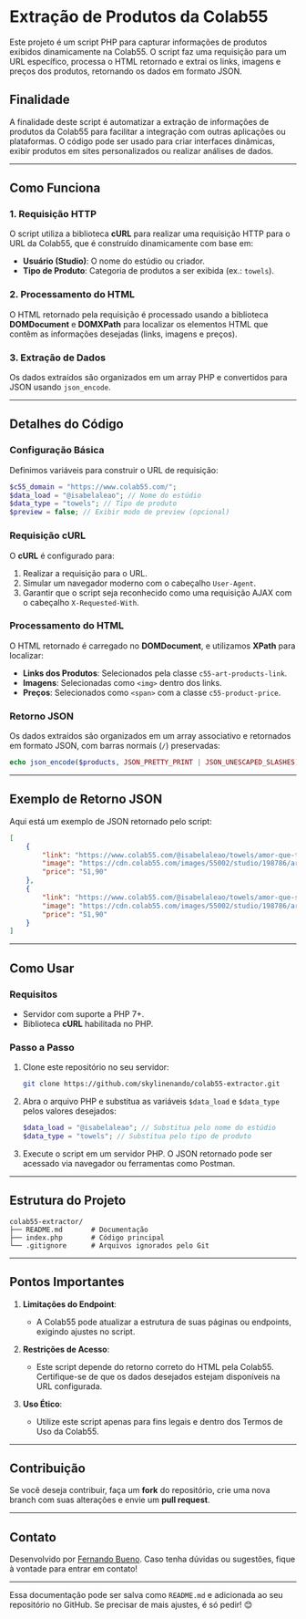 # Extração de Produtos da Colab55

Este projeto é um script PHP para capturar informações de produtos exibidos dinamicamente na Colab55. O script faz uma requisição para um URL específico, processa o HTML retornado e extrai os links, imagens e preços dos produtos, retornando os dados em formato JSON.

## Finalidade

A finalidade deste script é automatizar a extração de informações de produtos da Colab55 para facilitar a integração com outras aplicações ou plataformas. O código pode ser usado para criar interfaces dinâmicas, exibir produtos em sites personalizados ou realizar análises de dados.

---

## Como Funciona

### 1. **Requisição HTTP**
O script utiliza a biblioteca **cURL** para realizar uma requisição HTTP para o URL da Colab55, que é construído dinamicamente com base em:
- **Usuário (Studio)**: O nome do estúdio ou criador.
- **Tipo de Produto**: Categoria de produtos a ser exibida (ex.: `towels`).

### 2. **Processamento do HTML**
O HTML retornado pela requisição é processado usando a biblioteca **DOMDocument** e **DOMXPath** para localizar os elementos HTML que contêm as informações desejadas (links, imagens e preços).

### 3. **Extração de Dados**
Os dados extraídos são organizados em um array PHP e convertidos para JSON usando `json_encode`.

---

## Detalhes do Código

### Configuração Básica
Definimos variáveis para construir o URL de requisição:
```php
$c55_domain = "https://www.colab55.com/";
$data_load = "@isabelaleao"; // Nome do estúdio
$data_type = "towels"; // Tipo de produto
$preview = false; // Exibir modo de preview (opcional)
```

### Requisição cURL
O **cURL** é configurado para:
1. Realizar a requisição para o URL.
2. Simular um navegador moderno com o cabeçalho `User-Agent`.
3. Garantir que o script seja reconhecido como uma requisição AJAX com o cabeçalho `X-Requested-With`.

### Processamento do HTML
O HTML retornado é carregado no **DOMDocument**, e utilizamos **XPath** para localizar:
- **Links dos Produtos**: Selecionados pela classe `c55-art-products-link`.
- **Imagens**: Selecionadas como `<img>` dentro dos links.
- **Preços**: Selecionados como `<span>` com a classe `c55-product-price`.

### Retorno JSON
Os dados extraídos são organizados em um array associativo e retornados em formato JSON, com barras normais (`/`) preservadas:
```php
echo json_encode($products, JSON_PRETTY_PRINT | JSON_UNESCAPED_SLASHES);
```

---

## Exemplo de Retorno JSON

Aqui está um exemplo de JSON retornado pelo script:

```json
[
    {
        "link": "https://www.colab55.com/@isabelaleao/towels/amor-que-tenho-por-voce",
        "image": "https://cdn.colab55.com/images/55002/studio/198786/art/421047/towels.png",
        "price": "51,90"
    },
    {
        "link": "https://www.colab55.com/@isabelaleao/towels/amor-que-sempre-sonhei",
        "image": "https://cdn.colab55.com/images/55002/studio/198786/art/421057/towels.png",
        "price": "51,90"
    }
]
```

---

## Como Usar

### Requisitos
- Servidor com suporte a PHP 7+.
- Biblioteca **cURL** habilitada no PHP.

### Passo a Passo

1. Clone este repositório no seu servidor:
   ```bash
   git clone https://github.com/skylinenando/colab55-extractor.git
   ```

2. Abra o arquivo PHP e substitua as variáveis `$data_load` e `$data_type` pelos valores desejados:
   ```php
   $data_load = "@isabelaleao"; // Substitua pelo nome do estúdio
   $data_type = "towels"; // Substitua pelo tipo de produto
   ```

3. Execute o script em um servidor PHP. O JSON retornado pode ser acessado via navegador ou ferramentas como Postman.

---

## Estrutura do Projeto

```plaintext
colab55-extractor/
├── README.md       # Documentação
├── index.php       # Código principal
└── .gitignore      # Arquivos ignorados pelo Git
```

---

## Pontos Importantes

1. **Limitações do Endpoint**:
   - A Colab55 pode atualizar a estrutura de suas páginas ou endpoints, exigindo ajustes no script.

2. **Restrições de Acesso**:
   - Este script depende do retorno correto do HTML pela Colab55. Certifique-se de que os dados desejados estejam disponíveis na URL configurada.

3. **Uso Ético**:
   - Utilize este script apenas para fins legais e dentro dos Termos de Uso da Colab55.

---

## Contribuição

Se você deseja contribuir, faça um **fork** do repositório, crie uma nova branch com suas alterações e envie um **pull request**.

---

## Contato

Desenvolvido por [Fernando Bueno](https://github.com/skylinenando). Caso tenha dúvidas ou sugestões, fique à vontade para entrar em contato!

--- 

Essa documentação pode ser salva como `README.md` e adicionada ao seu repositório no GitHub. Se precisar de mais ajustes, é só pedir! 😊
